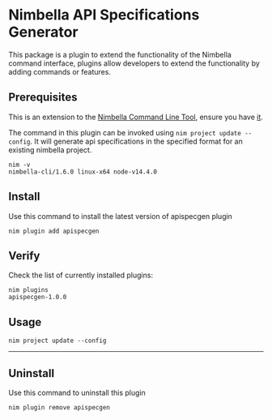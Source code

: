 # Nimbella API Specifications Generator

This package is a plugin to extend the functionality of the Nimbella command interface, plugins allow developers to extend the functionality by adding commands or features.

## Prerequisites

This is an extension to the [Nimbella Command Line Tool](https://nimbella.io/downloads/nim/nim.html), ensure you have [it](https://nimbella.io/downloads/nim/nim.html#install-nim-globally).

The command in this plugin can be invoked using `nim project update --config`. It will generate api specifications in the specified format for an existing nimbella project.

```
nim -v
nimbella-cli/1.6.0 linux-x64 node-v14.4.0

```

## Install

Use this command to install the latest version of apispecgen plugin

```
nim plugin add apispecgen
```

## Verify

Check the list of currently installed plugins:

```
nim plugins
apispecgen-1.0.0
```

## Usage

```
nim project update --config
```

---

## Uninstall

Use this command to uninstall this plugin

```
nim plugin remove apispecgen
```
